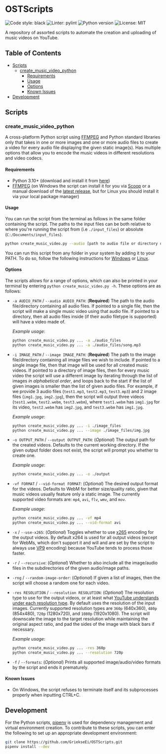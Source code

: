 # OSTScripts <!-- omit in toc -->

![Code style: black](https://img.shields.io/badge/code%20style-black-000000.svg) ![Linter: pylint](https://img.shields.io/badge/linting-pylint-yellowgreen) ![Python version](https://img.shields.io/github/pipenv/locked/python-version/GriekseEi/OSTScripts?style=plastic) ![License: MIT](https://img.shields.io/github/license/GriekseEi/OSTScripts?style=plastic)

A repository of assorted scripts to automate the creation and uploading of music videos on YouTube.

## Table of Contents <!-- omit in toc -->

- [Scripts](#scripts)
  - [create_music_video_python](#create_music_video_python)
    - [Requirements](#requirements)
    - [Usage](#usage)
    - [Options](#options)
    - [Known Issues](#known-issues)
- [Development](#development)

## Scripts

### create_music_video_python

A cross-platform Python script using [FFMPEG](https://ffmpeg.org/) and Python standard libraries only that takes in one or more images and one or more audio files to create a video for every audio file displaying the given static image(s). Has multiple options that allow you to encode the music videos in different resolutions and video codecs.

#### Requirements

- Python 3.10+ (download and install it from [here](https://www.python.org/downloads/))
- [FFMPEG](https://ffmpeg.org/) (on Windows the script can install it for you via [Scoop](https://scoop.sh/) or a manual download of the [latest release](https://ffmpeg.org/download.html#build-windows), but for Linux you should install it via your local package manager)

#### Usage

You can run the script from the terminal as follows in the same folder containing the script. The paths to the input files can be both relative to where you're running the script from (i.e `./input_files`) or absolute (`C:/Documents/input_files`).

```bash
python create_music_video.py --audio [path to audio file or directory of audio files] --image [path to image file or directory of image files] --output [path to where to output the files]
```

You can run this script from any folder in your system by adding it to your PATH. To do so, follow the following instructions for [Windows](https://correlated.kayako.com/article/40-running-python-scripts-from-anywhere-under-windows) or [Linux](https://stackoverflow.com/a/6967931).

#### Options

The scripts allows for a range of options, which can also be printed in your terminal by entering `python create_music_video.py -h`. These options are as follows:

- `-a AUDIO_PATH` / `--audio AUDIO_PATH`: (**Required**) The path to the audio file/directory containing all audio files. If pointed to a single file, then the script will make a single music video using that audio file. If pointed to a directory, then all audio files inside (if their audio filetype is supported) will have a video made of.

    *Example usage*:

    ```bash
    python create_music_video.py ... -a ./audio_files
    python create_music_video.py ... -a ./audio_files/song.mp3
    ```

- `-i IMAGE_PATH` / `--image IMAGE_PATH`: (**Required**) The path to the image file/directory containing all image files we wish to include. If pointed to a single image file, then that image will be used for all created music videos. If pointed to a directory of image files, then for every music video the script will use a different image by iterating through the list of images *in alphabetical order*, and loops back to the start if the list of given images is smaller than the list of given audio files. For example, if we provide 3 audio files (`test1.mp3`, `test2.mp3`, `test3.mp3`) and 2 image files (`img1.jpg`, `img2.jpg`), then the script will output three videos (`test1.webm`, `test2.webm`, `test3.webm`), where `test1.webm` has `img1.jpg` for its video, `test2.webm` has `img2.jpg`, and `test3.webm` has `img1.jpg`.

    *Example usage*:

    ```bash
    python create_music_video.py ... -i ./image_files
    python create_music_video.py ... --image ./image_files/img.jpg
    ```

- `-o OUTPUT_PATH` / `--output OUTPUT_PATH`: (*Optional*) The output path for the created videos. Defaults to the current working directory. If the given output folder does not exist, the script will prompt you whether to create one.

    *Example usage*:

    ```bash
    python create_music_video.py ... -o ./output
    ```

- `-vf FORMAT` / `--vid-format FORMAT`: (*Optional*) The desired output format for the videos. Defaults to WebM for better size/quality ratio, given that music videos usually feature only a static image. The currently supported video formats are: `mp4`, `avi`, `flv`, `wmv`, and `mov`.

    *Example usage*:

    ```bash
    python create_music_video.py ... -vf mp4
    python create_music_video.py ... --vid-format avi
    ```

- `-x` / `--use-x265`: (*Optional*) Toggles whether to use [x265](https://en.wikipedia.org/wiki/X265) encoding for the output videos. By default x264 is used for all output videos (except for WebMs, which don't support it and will and are set by the script to always use [VP9](https://en.wikipedia.org/wiki/VP9) encoding) because YouTube tends to process those faster.
- `-r` / `--recursive`: (*Optional*) Whether to also include all the image/audio files in the subdirectories of the given audio/image paths.
- `-rng` / `--random-image-order`: (*Optional*) If given a list of images, then the script will choose a random one for each video.
- `-res RESOLUTION` / `--resolution RESOLUTION`: (*Optional*) The resolution type to use for the output videos, or at least what [YouTube understands under each resolution type](https://influencermarketinghub.com/youtube-video-size). By default uses the resolution of the input images. Currently supported resolution types are `360p` (640x360), `480p` (854x480), `720p` (1280x720), and `1080p` (1920x1080). The script will downscale the image to the target resolution while maintaining the original aspect ratio, and pad the sides of the image with black bars if necessary.

    *Example usage*:

    ```bash
    python create_music_video.py ... -res 360p
    python create_music_video.py ... --resolution 720p
    ```

- `-f` / `--formats`: (*Optional*) Prints all supported image/audio/video formats by the script and ends it prematurely.

#### Known Issues

- On Windows, the script refuses to terminate itself and its subprocesses properly when inputting CTRL+C.

## Development

For the Python scripts, [pipenv](https://pipenv.pypa.io/en/latest/) is used for dependency management and virtual environment creation. To contribute to these scripts, you can enter the following to set up an appropriate development environment:

```bash
git clone https://github.com/GriekseEi/OSTScripts.git
pipenv install --dev
```
